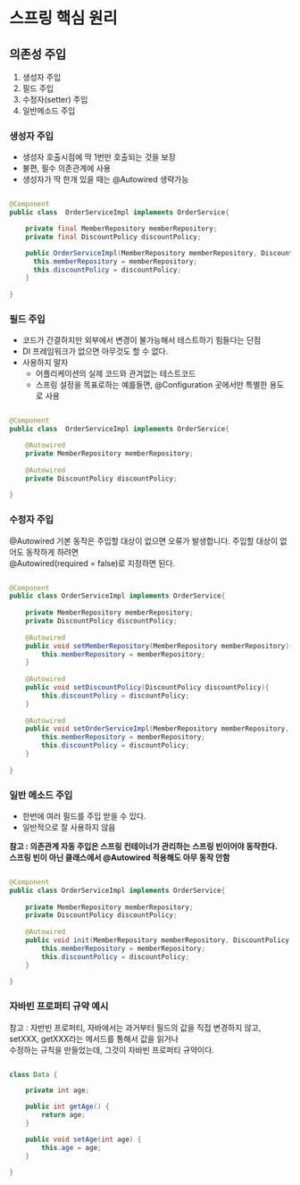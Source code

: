 # 스프링 핵심 원리


## 의존성 주입

1. 생성자 주입
2. 필드 주입
3. 수정자(setter) 주입
4. 일반메소드 주입

### 생성자 주입

- 생성자 호출시점에 딱 1번만 호출되는 것을 보장
- 불편, 필수 의존관계에 사용
- 생성자가 딱 한개 있을 때는 @Autowired 생략가능

```java

@Component
public class  OrderServiceImpl implements OrderService{

    private final MemberRepository memberRepository;
    private final DiscountPolicy discountPolicy;

    public OrderServiceImpl(MemberRepository memberRepository, DiscountPolicy discountPolicy) {
      this.memberRepository = memberRepository;
      this.discountPolicy = discountPolicy;
    }
    
}

```

### 필드 주입

- 코드가 간결하지만 외부에서 변경이 불가능해서 테스트하기 힘들다는 단점
- DI 프레임워크가 없으면 아무것도 할 수 없다.
- 사용하지 말자 
  - 어플리케이션의 실제 코드와 관겨없는 테스트코드
  - 스프링 설정을 목표로하는 예를들면, @Configuration 곳에서만 특별한 용도로 사용

```java

@Component
public class  OrderServiceImpl implements OrderService{

    @Autowired
    private MemberRepository memberRepository;
    
    @Autowired
    private DiscountPolicy discountPolicy;
    
}

```

### 수정자 주입

@Autowired 기본 동작은 주입할 대상이 없으면 오류가 발생합니다. 주입할 대상이 없어도 동작하게 하려면 </br>
@Autowired(required = false)로 지정하면 된다.

```java

@Component
public class OrderServiceImpl implements OrderService{
    
    private MemberRepository memberRepository;
    private DiscountPolicy discountPolicy;
    
    @Autowired
    public void setMemberRepository(MemberRepository memberRepository){
        this.memberRepository = memberRepository;
    }
    
    @Autowired
    public void setDiscountPolicy(DiscountPolicy discountPolicy){
        this.discountPolicy = discountPolicy;
    }
    
    @Autowired
    public void setOrderServiceImpl(MemberRepository memberRepository, DiscountPolicy discountPolicy){
        this.memberRepository = memberRepository;
        this.discountPolicy = discountPolicy;
    }
    
}

```

### 일반 메소드 주입

- 한번에 여러 필드를 주입 받을 수 있다.
- 일반적으로 잘 사용하지 않음

**참고 : 의존관계 자동 주입은 스프링 컨테이너가 관리하는 스프링 빈이어야 동작한다. </br> 
스프링 빈이 아닌 클래스에서 @Autowired 적용해도 아무 동작 안함**

```java

@Component
public class OrderServiceImpl implements OrderService{
    
    private MemberRepository memberRepository;
    private DiscountPolicy discountPolicy;
    
    @Autowired
    public void init(MemberRepository memberRepository, DiscountPolicy discountPolicy){
        this.memberRepository = memberRepository;
        this.discountPolicy = discountPolicy;
    }
    
}

```

### 자바빈 프로퍼티 규약 예시

참고 : 자반빈 프로퍼티, 자바에서는 과거부터 필드의 값을 직접 변경하지 않고, setXXX, getXXX라는 메서드를 통해서 값을 읽거나 </br>
수정하는 규칙을 만들었는데, 그것이 자바빈 프로퍼티 규약이다.

```java

class Data {

    private int age;

    public int getAge() {
        return age;
    }

    public void setAge(int age) {
        this.age = age;
    }

}

```